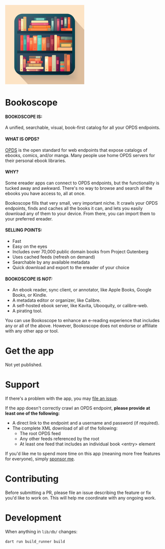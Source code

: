 ![Illustration of a square bookshelf stocked with several books](icons/icon_256.png)

# Bookoscope

#### BOOKOSCOPE IS:

A unified, searchable, visual, book-first catalog for all your OPDS endpoints.

#### WHAT IS OPDS?

[OPDS](https://opds.io/) is the open standard for web endpoints that expose catalogs of ebooks, comics, and/or manga. Many people use home OPDS servers for their personal ebook libraries.

#### WHY?

Some ereader apps can connect to OPDS endpoints, but the functionality is tucked away and awkward. There's no way to browse and search all the ebooks you have access to, all at once.

Bookoscope fills that very small, very important niche. It crawls your OPDS endpoints, finds and caches all the books it can, and lets you easily download any of them to your device. From there, you can import them to your preferred ereader.

#### SELLING POINTS:

- Fast
- Easy on the eyes
- Includes over 70,000 public domain books from Project Gutenberg
- Uses cached feeds (refresh on demand)
- Searchable by any available metadata
- Quick download and export to the ereader of your choice

#### BOOKOSCOPE IS *NOT:*

- An ebook reader, sync client, or annotator, like Apple Books, Google Books, or Kindle.
- A metadata editor or organizer, like Calibre.
- A self-hosted ebook server, like Kavita, Ubooquity, or calibre-web.
- A pirating tool.

You can use Bookoscope to enhance an e-reading experience that includes any or all of the above. However, Bookoscope does not endorse or affiliate with any other app or tool.

# Get the app

<!-- Visit [isaaclyman.com/bookoscope](https://isaaclyman.com/bookoscope/) for links to download on the App Store and Google Play. -->

Not yet published.

# Support

If there's a problem with the app, you may [file an issue](https://github.com/isaaclyman/bookoscope/issues).

If the app doesn't correctly crawl an OPDS endpoint, **please provide at least one of the following:**

- A direct link to the endpoint and a username and password (if required).
- The complete XML download of all of the following:
  - The root OPDS feed
  - Any other feeds referenced by the root
  - At least one feed that includes an individual book \<entry> element

If you'd like me to spend more time on this app (meaning more free features for everyone), simply [sponsor me](https://ko-fi.com/isaaclyman).

# Contributing

Before submitting a PR, please file an issue describing the feature or fix you'd like to work on. This will help me coordinate with any ongoing work.

# Development

When anything in `lib/db/` changes:

`dart run build_runner build`